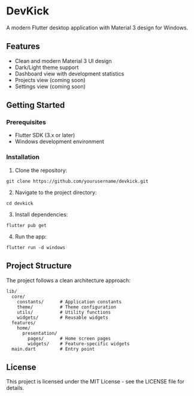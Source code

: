 # DevKick

A modern Flutter desktop application with Material 3 design for Windows.

## Features

- Clean and modern Material 3 UI design
- Dark/Light theme support
- Dashboard view with development statistics
- Projects view (coming soon)
- Settings view (coming soon)

## Getting Started

### Prerequisites

- Flutter SDK (3.x or later)
- Windows development environment

### Installation

1. Clone the repository:
```
git clone https://github.com/yourusername/devkick.git
```

2. Navigate to the project directory:
```
cd devkick
```

3. Install dependencies:
```
flutter pub get
```

4. Run the app:
```
flutter run -d windows
```

## Project Structure

The project follows a clean architecture approach:

```
lib/
  core/
    constants/      # Application constants
    theme/          # Theme configuration
    utils/          # Utility functions
    widgets/        # Reusable widgets
  features/
    home/
      presentation/
        pages/      # Home screen pages
        widgets/    # Feature-specific widgets
  main.dart         # Entry point
```

## License

This project is licensed under the MIT License - see the LICENSE file for details.
